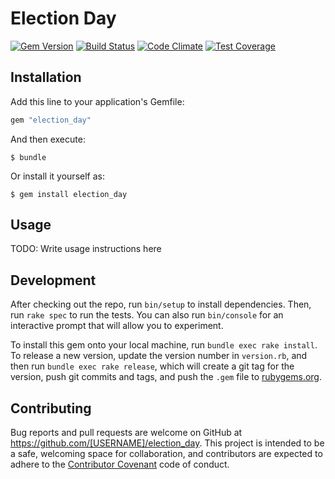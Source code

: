 # Election Day

[![Gem Version](https://badge.fury.io/rb/election_day.svg)](https://badge.fury.io/rb/election_day)
[![Build Status](https://travis-ci.org/jcypret/election_day.svg?branch=master)](https://travis-ci.org/jcypret/election_day)
[![Code Climate](https://codeclimate.com/github/jcypret/election_day/badges/gpa.svg)](https://codeclimate.com/github/jcypret/election_day)
[![Test Coverage](https://codeclimate.com/github/jcypret/election_day/badges/coverage.svg)](https://codeclimate.com/github/jcypret/election_day/coverage)

## Installation

Add this line to your application's Gemfile:

```ruby
gem "election_day"
```

And then execute:

    $ bundle

Or install it yourself as:

    $ gem install election_day

## Usage

TODO: Write usage instructions here

## Development

After checking out the repo, run `bin/setup` to install dependencies. Then, run `rake spec` to run the tests. You can also run `bin/console` for an interactive prompt that will allow you to experiment.

To install this gem onto your local machine, run `bundle exec rake install`. To release a new version, update the version number in `version.rb`, and then run `bundle exec rake release`, which will create a git tag for the version, push git commits and tags, and push the `.gem` file to [rubygems.org](https://rubygems.org).

## Contributing

Bug reports and pull requests are welcome on GitHub at https://github.com/[USERNAME]/election_day. This project is intended to be a safe, welcoming space for collaboration, and contributors are expected to adhere to the [Contributor Covenant](http://contributor-covenant.org) code of conduct.
